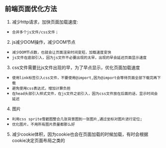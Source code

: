 ##  前端页面优化方法
1. 减少http请求，加快页面加载速度:
* `合并多个js文件/css文件；`
2. js减少DOM操作，减少DOM节点
* `减少DOM节点数，也就会让页面渲染时间变短，加载速度变快`
* `js文件在底部引入，因为js文件不必要出现的太早，出现的早会延迟页面显示速度`
3. css文件需要比js文件出现的早，为了早点显示，优化页面加载速度
* `使用link标签引入css文件，不要使用@import,因为@import会等待页面全部下载完再下载`
* `避免使用css表达式，增加计算负担`
* `在head头部引入样式文件，在js文件之前引入，因为css文件放在后面的话，显示时间会延迟`
4. 图片
* `利用css sprite雪碧图整合几张背景图到一张图片,通过坐标对图片进行定位;`
* `优化图片，不用所有图片质量都那么好`
5. 减少cookie体积，因为cookie也会在页面加载的时候加载，有时会根据cookie决定页面布局之类的
